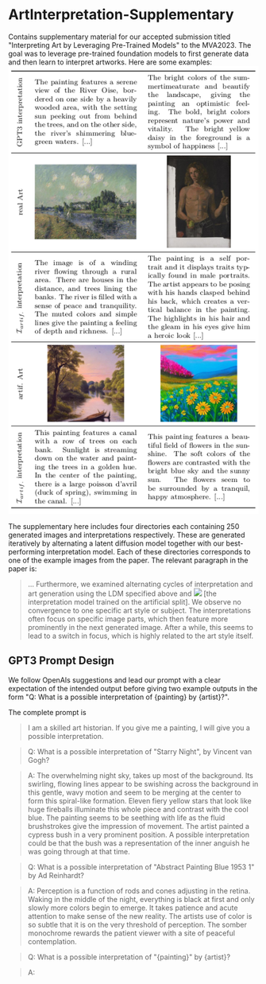# ArtInterpretation-Supplementary
Contains supplementary material for our accepted submission titled "Interpreting Art by Leveraging Pre-Trained Models" to the MVA2023.
The goal was to leverage pre-trained foundation models to first generate data and then learn to interpret artworks.
Here are some examples:
![Examples](./examples.png)

The supplementary here includes four directories each containing 250 generated images and interpretations respectively.
These are generated iteratively by alternating a latent diffusion model together with our best-performing interpretation model.
Each of these directories corresponds to one of the example images from the paper.
The relevant paragraph in the paper is:

> ... Furthermore, we examined alternating cycles of interpretation and art generation using the LDM specified above and <img src="https://latex.codecogs.com/svg.latex?\mathcal{I}_{artif.}" /> [the interpretation model trained on the artificial split]. We observe no convergence to one specific art style or subject. The interpretations often focus on specific image parts, which then feature more prominently in the next generated image. After a while, this seems to lead to a switch in focus, which is highly related to the art style itself.

## GPT3 Prompt Design
We follow OpenAIs suggestions and lead our prompt with a clear expectation of the intended output before giving two example outputs in the form "Q: What is a possible interpretation of {painting} by {artist}?".

The complete prompt is
> I am a skilled art historian. If you give me a painting, I will give you a possible interpretation.

> Q: What is a possible interpretation of "Starry Night", by Vincent van Gogh?

> A: The overwhelming night sky, takes up most of the background. Its swirling, flowing lines appear to be swishing across the background in this gentle, wavy motion and seem to be merging at the center to form this spiral-like formation. Eleven fiery yellow stars that look like huge fireballs illuminate this whole piece and contrast with the cool blue. The painting seems to be seething with life as the fluid brushstrokes give the impression of movement. The artist painted a cypress bush in a very prominent position. A possible interpretation could be that the bush was a representation of the inner anguish he was going through at that time.

> Q: What is a possible interpretation of "Abstract Painting Blue 1953 1" by Ad Reinhardt?

> A: Perception is a function of rods and cones adjusting in the retina. Waking in the middle of the night, everything is black at first and only slowly more colors begin to emerge. It takes patience and acute attention to make sense of the new reality. The artists use of color is so subtle that it is on the very threshold of perception. The somber monochrome rewards the patient viewer with a site of peaceful contemplation.   

> Q: What is a possible interpretation of "{painting}" by {artist}?

> A:

